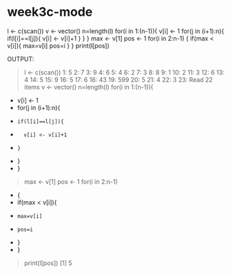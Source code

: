 # week3c-mode
l <- c(scan())
v <- vector()
n=length(l)
for(i in 1:(n-1)){
  v[i] <- 1
  for(j in (i+1):n){
    if(l[i]==l[j]){
      v[i] <- v[i]+1
    }
  }
}
max <- v[1]
pos <- 1
for(i in 2:n-1)
{
  if(max < v[i]){
    max=v[i]
    pos=i
  }
}
print(l[pos])



OUTPUT:
> l <- c(scan())
1: 5
2: 7
3: 9
4: 6
5: 4
6: 2
7: 3
8: 8
9: 1
10: 2
11: 3
12: 6
13: 4
14: 5
15: 9
16: 5
17: 6
18: 43
19: 599
20: 5
21: 4
22: 3
23: 
Read 22 items
> v <- vector()
> n=length(l)
> for(i in 1:(n-1)){
+   v[i] <- 1
+   for(j in (i+1):n){
+     if(l[i]==l[j]){
+       v[i] <- v[i]+1
+     }
+   }
+ }
> max <- v[1]
> pos <- 1
> for(i in 2:n-1)
+ {
+   if(max < v[i]){
+     max=v[i]
+     pos=i
+   }
+ }
> print(l[pos])
[1] 5
>
